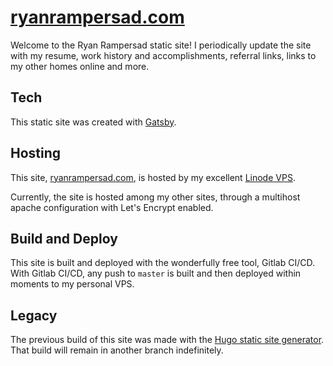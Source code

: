 [ryanrampersad.com](https://ryanrampersad.com?gitlab)
===================

Welcome to the Ryan Rampersad static site! I periodically update the site with my resume, work history and accomplishments, referral links, links to my other homes online and more.

## Tech

This static site was created with [Gatsby](https://www.gatsbyjs.org/).

## Hosting

This site, [ryanrampersad.com](https://ryanrampersad.com?gitlab), is hosted by my excellent [Linode VPS](https://adept.work/refln).

Currently, the site is hosted among my other sites, through a multihost apache configuration with Let's Encrypt enabled.

## Build and Deploy

This site is built and deployed with the wonderfully free tool, Gitlab CI/CD. With Gitlab CI/CD, any push to `master` is built and then deployed within moments to my personal VPS.

## Legacy

The previous build of this site was made with the [Hugo static site generator](https://gohugo.io/). That build will remain in another branch indefinitely.